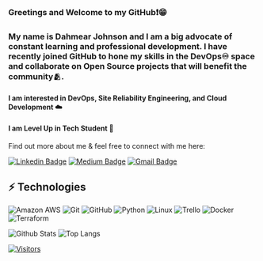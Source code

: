### Greetings and Welcome to my GitHub❗️😁

### My name is Dahmear Johnson and I am a big advocate of constant learning and professional development.  I have recently joined GitHub to hone my skills in the DevOps♾️ space and collaborate on Open Source projects that will benefit the community🫂.

#### I am interested in DevOps, Site Reliability Engineering, and Cloud Development ☁️
 
#### I am Level Up in Tech Student 🏫

<!-- Introduce yourself and give a brief introduction about yourself here.  Also include what tech you're interested in and what you are currently learning -->

Find out more about me & feel free to connect with me here:

<!-- Replace the fields below with the information requested. Remember to remove the encapsulating <> characters. For spaces in names, use %20 (e.g. Broadus%20Palmer) -->

[![Linkedin Badge](https://img.shields.io/badge/-Dahmear%20Johnson-blue?style=flat-square&logo=Linkedin&logoColor=white&link=https://www.linkedin.com/in/dahmearjohnson/)](https://www.linkedin.com/in/dahmearjohnson/)
[![Medium Badge](https://img.shields.io/badge/Dahmear%20Johnson-12100E?style=flat-square&logo=medium&logoColor=white&link=https://medium.com/@dahmearjohnson)](https://medium.com/@dahmearjohnson)
[![Gmail Badge](https://img.shields.io/badge/-Dahmearjohnson@gmail.com-c14438?style=flat-square&logo=Gmail&logoColor=white&link=mailto:DahmearJohnson@gmail.com)](mailto:DahmearJohnson@gmail.com)

## ⚡ Technologies

<!-- Check out the Badges folder for more badges -->

![Amazon AWS](https://img.shields.io/badge/Amazon%20AWS-232F3E?style=flat-square&logo=amazon-aws)
![Git](https://img.shields.io/badge/-Git-black?style=flat-square&logo=git)
![GitHub](https://img.shields.io/badge/-GitHub-181717?style=flat-square&logo=github)
![Python](https://img.shields.io/badge/-Python-black?style=flat-square&logo=Python)
![Linux](https://img.shields.io/badge/Linux-FCC624?style=flat-square&logo=linux&logoColor=black)
![Trello](https://img.shields.io/badge/Trello-%23026AA7.svg?style=flat-square&logo=Trello&logoColor=white)
![Docker](https://img.shields.io/badge/docker-%230db7ed.svg?style=for-the-badge&logo=docker&logoColor=white)
![Terraform](https://img.shields.io/badge/terraform-%235835CC.svg?style=for-the-badge&logo=terraform&logoColor=white)

<!-- Replace the fields below with the information requested. Remember to remove the encapsulating <> characters. -->

![Github Stats](https://github-readme-stats.vercel.app/api?username=dahjohnson&count_private=true&show_icons=true&include_all_commits=true)
![Top Langs](https://github-readme-stats.vercel.app/api/top-langs/?username=dahjohnson&hide=TeX&layout=compact)


[![Visitors](https://api.visitorbadge.io/api/visitors?path=dahjohnson%2Fdahjohnson&label=VISITORS&countColor=%23263759)](https://visitorbadge.io/status?path=dahjohnson%2Fdahjohnson)

